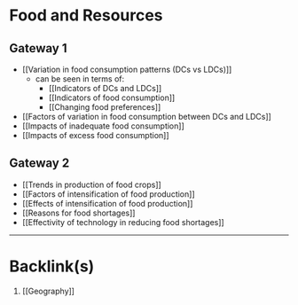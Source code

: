 # Food and Resources
## Gateway 1
- [[Variation in food consumption patterns (DCs vs LDCs)]]
	- can be seen in terms of:
		- [[Indicators of DCs and LDCs]]
		- [[Indicators of food consumption]]
		- [[Changing food preferences]]
- [[Factors of variation in food consumption between DCs and LDCs]]
- [[Impacts of inadequate food consumption]]
- [[Impacts of excess food consumption]]
## Gateway 2
- [[Trends in production of food crops]]
- [[Factors of intensification of food production]]
- [[Effects of intensification of food production]]
- [[Reasons for food shortages]]
- [[Effectivity of technology in reducing food shortages]]

---
# Backlink(s)
1. [[Geography]]